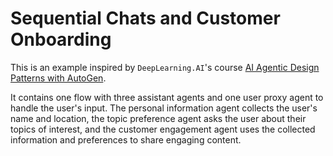 # Sequential Chats and Customer Onboarding

This is an example inspired by `DeepLearning.AI`'s course [AI Agentic Design Patterns with AutoGen](https://www.deeplearning.ai/short-courses/ai-agentic-design-patterns-with-autogen/).

It contains one flow with three assistant agents and one user proxy agent to handle the user's input. The personal information agent collects the user's name and location, the topic preference agent asks the user about their topics of interest, and the customer engagement agent uses the collected information and preferences to share engaging content.
